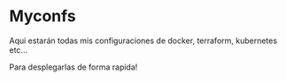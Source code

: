 # Myconfs


Aqui estarán todas mis configuraciones de docker, terraform, kubernetes etc...

Para desplegarlas de forma rapida!
